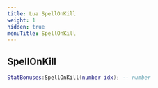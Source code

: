 ```yaml
---
title: Lua SpellOnKill
weight: 1
hidden: true
menuTitle: SpellOnKill
---
```

## SpellOnKill
```lua
StatBonuses:SpellOnKill(number idx); -- number
```